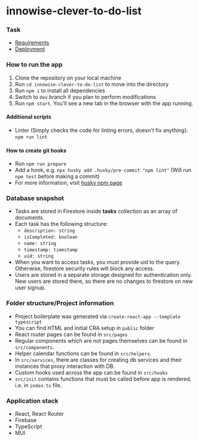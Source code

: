 # innowise-clever-to-do-list

### Task
- [Requirements](https://docs.google.com/document/d/1heFuihWrsw14bCpUdr6fla9ysqE6IrsobSMKAOpBiKA)
- [Deployment](https://todo-twentysixhugs.netlify.app/)

### How to run the app
1. Clone the repository on your local machine
2. Run `cd innowise-clever-to-do-list` to move into the directory
3. Run `npm i` to install all dependencies
4. Switch to `dev` branch if you plan to perform modifications 
5. Run `npm start`. You'll see a new tab in the browser with the app running.

#### Additional scripts
- Linter (Simply checks the code for linting errors, doesn't fix anything): `npm run lint`

#### How to create git hooks
- Run `npm run prepare`
- Add a hook, e.g. `npx husky add .husky/pre-commit "npm lint"` (Will run `npm test` before making a commit)
- For more information, visit [husky npm page](https://www.npmjs.com/package/husky)

### Database snapshot
- Tasks are stored in Firestore inside **tasks** collection as an array of documents.
- Each task has the following structure:
  - `description: string`
  - `isCompleted: boolean`
  - `name: string`
  - `timestamp: timestamp`
  - `uid: string`
- When you want to access tasks, you must provide uid to the query. Otherwise, firestore security rules will block any access.
- Users are stored in a separate storage designed for authentication only. New users are stored there, so there are no changes to firestore on new user signup.

### Folder structure/Project information
- Project boilerplate was generated via `create-react-app --template typescript`
- You can find HTML and initial CRA setup in `public` folder
- React router pages can be found in `src/pages`
- Regular components which are not pages themselves can be found in `src/components`.
- Helper calendar functions can be found in `src/helpers`.
- In `src/services`, there are classes for creating db services and their instances that proxy interaction with DB.
- Custom hooks used across the app can be found in `src/hooks`
- `src/init` contains functions that must be called before app is rendered, i.e. in `index.ts` file.

### Application stack
- React, React Router
- Firebase
- TypeScript
- MUI
